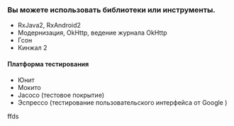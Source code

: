 ###  Вы можете использовать библиотеки или инструменты.
- RxJava2, RxAndroid2
- Модернизация, OkHttp, ведение журнала OkHttp
- Гсон
- Кинжал 2

#### Платформа  тестирования
- Юнит
- Мокито
- Jacoco (тестовое покрытие)
- Эспрессо (тестирование пользовательского интерфейса от Google )

ffds